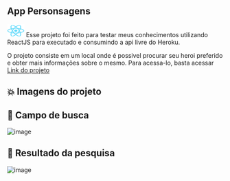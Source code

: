 ## App Personsagens

<img height="30" width="40" src="https://raw.githubusercontent.com/devicons/devicon/master/icons/react/react-original.svg"> Esse projeto foi feito para testar meus conhecimentos utilizando ReactJS para executado e consumindo a api livre do Heroku.

O projeto consiste em um local onde é possivel procurar seu heroi preferido e obter mais informações sobre o mesmo. Para acessa-lo, basta acessar <a href="https://wendel25.github.io/App-Characters/" target="_blank">Link do projeto</a>

## 💥 Imagens do projeto

## 🔎 Campo de busca 

![image](https://github.com/Wendel25/App-Characters/assets/69828304/cb52e096-e4cb-470c-b3e3-7bfa53dae12e)

## 🔎 Resultado da pesquisa

<img width="717" alt="image" src="https://github.com/Wendel25/App-Characters/assets/69828304/c69a51d6-f08d-4437-9e7b-8dda0cafb27a">
